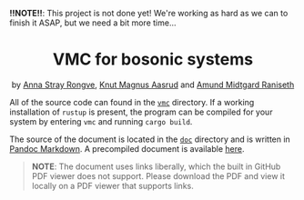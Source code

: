 **!!NOTE!!**: This project is not done yet! We're working as hard as we can to finish it ASAP, but we need a bit more time...

<h1 align="center">VMC for bosonic systems</h1>

<p align="center"> by <a href="https://github.com/annasro">Anna Stray Rongve</a>, <a href="https://github.com/kmaasrud">Knut Magnus Aasrud</a> and <a href="https://github.com/amundmr">Amund Midtgard Raniseth</a></p>

All of the source code can found in the [`vmc`](https://github.com/kmaasrud/vmc-fys4411/tree/main/vmc) directory. If a working installation of `rustup` is present, the program can be compiled for your system by entering `vmc` and running `cargo build`.

The source of the document is located in the [`doc`](https://github.com/kmaasrud/vmc-fys4411/tree/main/doc) directory and is written in [Pandoc Markdown](https://pandoc.org/MANUAL.html#pandocs-markdown). A precompiled document is available [here](https://github.com/kmaasrud/vmc-fys4411/blob/main/doc/main.pdf).

> **NOTE**: The document uses links liberally, which the built in GitHub PDF viewer does not support. Please download the PDF and view it locally on a PDF viewer that supports links.
